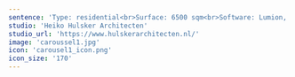 ```yaml
---
sentence: 'Type: residential<br>Surface: 6500 sqm<br>Software: Lumion, Archicad'
studio: 'Heiko Hulsker Architecten'
studio_url: 'https://www.hulskerarchitecten.nl/'
image: 'caroussel1.jpg'
icon: 'carousel1_icon.png'
icon_size: '170'
---
```


